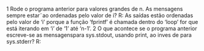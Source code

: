 1 Rode o programa anterior para valores grandes de n. As mensagens sempre estar˜ao ordenadas pelo valor de i?
R: As saídas estão ordenadas pelo valor de ‘i’ porque a função ‘fprintf’ é chamada dentro do ‘loop’ for que está iterando em ‘i’ de ‘1’ até ‘n-1’.
2 O que acontece se o programa anterior escreve-se as mensagenspara sys.stdout, usando print, ao inves de para sys.stderr?
R:
